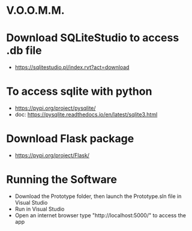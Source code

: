# V.O.O.M.M.

# Download SQLiteStudio to access .db file
- https://sqlitestudio.pl/index.rvt?act=download
 
# To access sqlite with python
- https://pypi.org/project/pysqlite/
- doc: https://pysqlite.readthedocs.io/en/latest/sqlite3.html

# Download Flask package
- https://pypi.org/project/Flask/

# Running the Software
- Download the Prototype folder, then launch the Prototype.sln file in Visual Studio
- Run in Visual Studio 
- Open an internet browser type "http://localhost:5000/" to access the app
